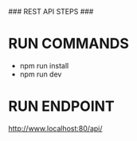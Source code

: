 ### REST API STEPS ###

# RUN COMMANDS
- npm run install
- npm run dev

# RUN ENDPOINT
http://www.localhost:80/api/
